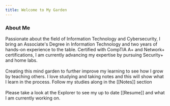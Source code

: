 ```yaml
---
title: Welcome to My Garden
---
```

### About Me
Passionate about the field of Information Technology and Cybersecurity, I bring an Associate's Degree in Information Technology and two years of hands-on experience to the table. Certified with CompTIA A+ and Network+ certifications, I am currently advancing my expertise by pursuing Security+ and home labs.
\
\
Creating this mind garden to further improve my learning to see how I grow by teaching others. I love studying and taking notes and this  will show what I learn in the process. Follow my studies along in the [[Notes]] section
\
\
Please take a look at the Explorer to see my up to date  [[Resume]] and what I am currently working on.